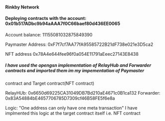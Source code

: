 #### Rinkby Network

#### Deploying contracts with the account: 0x01b517ADbc9b94aAAA7f0C66baef80d436EE0065

Account balance: 11155081032875849390

Paymaster Address:  0xF7f7cf7AA77fA95585722B21dF738e021e3D5ca2

NFT address 0x78A4e644fee96f0a054E11791aEeec27143E8438



##### I have used the opengsn implementation of RelayHub and Forwarder contracts and imported them im my impementation of Paymaster
contract and Target contract(NFT contract)

RelayHUb: 0x6650d69225CA31049DB7Bd210aE4671c0B1ca132
Forwarder: 0x83A54884bE4657706785D7309cf46B58FE5f6e8a

Logic: "One address can only have one meta transaction"
I have implmented this logic at the target contract itself i.e. NFT contract
